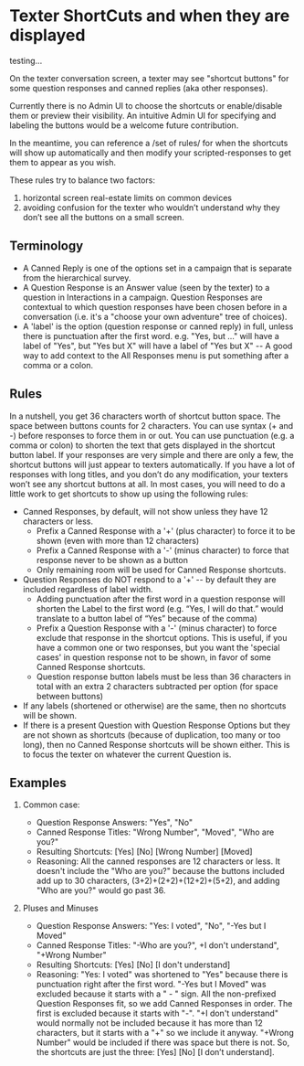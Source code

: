 # Texter ShortCuts and when they are displayed

testing...

On the texter conversation screen, a texter may see "shortcut buttons" for some question responses and canned replies (aka other responses).

Currently there is no Admin UI to choose the shortcuts or enable/disable them or preview their visibility. An intuitive Admin UI for specifying and labeling the buttons would be a welcome future contribution.

In the meantime, you can reference a /set of rules/ for when the shortcuts will show up automatically and then modify your scripted-responses to get them to appear as you wish.

These rules try to balance two factors:
1. horizontal screen real-estate limits on common devices
2. avoiding confusion for the texter who wouldn’t understand why they don’t see all the buttons on a small screen.

## Terminology

* A Canned Reply is one of the options set in a campaign that is separate from the hierarchical survey.
* A Question Response is an Answer value (seen by the texter) to a question in Interactions in a campaign. Question Responses are contextual to which question responses have been chosen before in a conversation (i.e. it's a "choose your own adventure" tree of choices).
* A 'label' is the option (question response or canned reply) in full, unless there is punctuation after the first word.  e.g. "Yes, but ..." will have a label of "Yes", but "Yes but X" will have a label of "Yes but X" -- A good way to add context to the All Responses menu is put something after a comma or a colon.

## Rules
In a nutshell, you get 36 characters worth of shortcut button space. The space between buttons counts for 2 characters. You can use syntax (+ and -) before responses to force them in or out. You can use punctuation (e.g. a comma or colon) to shorten the text that gets displayed in the shortcut button label.  If your responses are very simple and there are only a few, the shortcut buttons will just appear to texters automatically. If you have a lot of responses with long titles, and you don’t do any modification, your texters won’t see any shortcut buttons at all. In most cases, you will need to do a little work to get shortcuts to show up using the following rules:

* Canned Responses, by default, will not show unless they have 12 characters or less.
	* Prefix a Canned Response with a '+' (plus character) to force it to be shown (even with more than 12 characters)
	* Prefix a Canned Response with a '-' (minus character) to force that response never to be shown as a button
	* Only remaining room will be used for Canned Response shortcuts.
* Question Responses do NOT respond to a '+' -- by default they are included regardless of label width.
	* Adding punctuation after the first word in a question response will shorten the Label to the first word (e.g. “Yes, I will do that.” would translate to a button label of “Yes” because of the comma)
	* Prefix a Question Response with a '-' (minus character) to force exclude that response in the shortcut options.
This is useful, if you have a common one or two responses, but you want the 'special cases' in question response not
to be shown, in favor of some Canned Response shortcuts.
	* Question response button labels must be less than 36 characters in total with an extra 2 characters
subtracted per option (for space between buttons)
* If any labels (shortened or otherwise) are the same, then no shortcuts will be shown.
* If there is a present Question with Question Response Options but they are not shown as shortcuts
(because of duplication, too many or too long), then no Canned Response shortcuts will be shown either.
This is to focus the texter on whatever the current Question is.

## Examples

1. Common case:
	* Question Response Answers: "Yes", "No"
	* Canned Response Titles: "Wrong Number", "Moved", "Who are you?"
	* Resulting Shortcuts: [Yes] [No] [Wrong Number] [Moved]
	* Reasoning: All the canned responses are 12 characters or less.
It doesn't include the "Who are you?" because the buttons included add up to 30 characters, (3+2)+(2+2)+(12+2)+(5+2), and adding "Who are you?" would go past 36.

2. Pluses and Minuses
	* Question Response Answers: "Yes: I voted", "No", "-Yes but I Moved"
	* Canned Response Titles: "-Who are you?", +I don't understand", "+Wrong Number"
	* Resulting Shortcuts: [Yes] [No] [I don't understand]
	* Reasoning: "Yes: I voted" was shortened to "Yes" because there is punctuation right after the first word.
"-Yes but I Moved" was excluded because it starts with a " - " sign.
All the non-prefixed Question Responses fit, so we add Canned Responses in order.
The first is excluded because it starts with "-".
"+I don't understand" would normally not be included because it has more than 12 characters, but it starts with a "+" so we include it anyway.
"+Wrong Number" would be included if there was space but there is not.
So, the shortcuts are just the three: [Yes] [No] [I don’t understand].
